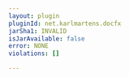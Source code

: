 ```yaml
---
layout: plugin
pluginId: net.karlmartens.docfx
jarSha1: INVALID
isJarAvailable: false
error: NONE
violations: []

---
```

